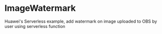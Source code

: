 # ImageWatermark
Huawei's Serverless example, add watermark on image uploaded to OBS by user using serverless function
